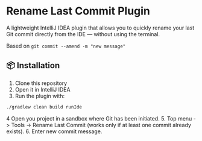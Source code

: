 # Rename Last Commit Plugin

A lightweight IntelliJ IDEA plugin that allows you to quickly rename your last Git commit directly from the IDE — without using the terminal.


Based on `git commit --amend -m "new message"`


## 📦 Installation

1. Clone this repository
2. Open it in IntelliJ IDEA
3. Run the plugin with:
 ```bash
 ./gradlew clean build runIde
```
4 Open you project in a sandbox where Git has been initiated.
5. Top menu -> Tools -> Rename Last Commit (works only if at least one commit already exists).
6. Enter new commit message.
